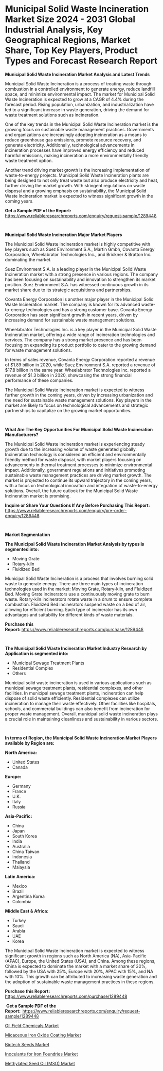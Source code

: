 <p><h1>Municipal Solid Waste Incineration Market Size 2024 - 2031 Global Industrial Analysis, Key Geographical Regions, Market Share, Top Key Players, Product Types and Forecast Research Report</h1></p><p><strong>Municipal Solid Waste Incineration Market Analysis and Latest Trends</strong></p>
<p><p>Municipal Solid Waste Incineration is a process of treating waste through combustion in a controlled environment to generate energy, reduce landfill space, and minimize environmental impact. The market for Municipal Solid Waste Incineration is expected to grow at a CAGR of 4.4% during the forecast period. Rising population, urbanization, and industrialization have led to a significant increase in waste generation, driving the demand for waste treatment solutions such as incineration.</p><p>One of the key trends in the Municipal Solid Waste Incineration market is the growing focus on sustainable waste management practices. Governments and organizations are increasingly adopting incineration as a means to reduce greenhouse gas emissions, promote resource recovery, and generate electricity. Additionally, technological advancements in incineration processes have improved energy efficiency and reduced harmful emissions, making incineration a more environmentally friendly waste treatment option.</p><p>Another trend driving market growth is the increasing implementation of waste-to-energy projects. Municipal Solid Waste Incineration plants are being designed to not only treat waste but also produce electricity and heat, further driving the market growth. With stringent regulations on waste disposal and a growing emphasis on sustainability, the Municipal Solid Waste Incineration market is expected to witness significant growth in the coming years.</p></p>
<p><strong>Get a Sample PDF of the Report:&nbsp;</strong> <a href="https://www.reliableresearchreports.com/enquiry/request-sample/1289448">https://www.reliableresearchreports.com/enquiry/request-sample/1289448</a></p>
<p>&nbsp;</p>
<p><strong>Municipal Solid Waste Incineration Major Market Players</strong></p>
<p><p>The Municipal Solid Waste Incineration market is highly competitive with key players such as Suez Environment S.A., Martin Gmbh, Covanta Energy Corporation, Wheelabrator Technologies Inc., and Brickner & Bratton Inc. dominating the market. </p><p>Suez Environment S.A. is a leading player in the Municipal Solid Waste Incineration market with a strong presence in various regions. The company has been focusing on sustainability and innovation to strengthen its market position. Suez Environment S.A. has witnessed continuous growth in its market share due to its strategic acquisitions and partnerships.</p><p>Covanta Energy Corporation is another major player in the Municipal Solid Waste Incineration market. The company is known for its advanced waste-to-energy technologies and has a strong customer base. Covanta Energy Corporation has seen significant growth in recent years, driven by increasing demand for sustainable waste management solutions.</p><p>Wheelabrator Technologies Inc. is a key player in the Municipal Solid Waste Incineration market, offering a wide range of incineration technologies and services. The company has a strong market presence and has been focusing on expanding its product portfolio to cater to the growing demand for waste management solutions.</p><p>In terms of sales revenue, Covanta Energy Corporation reported a revenue of $1.89 billion in 2020, while Suez Environment S.A. reported a revenue of $17.8 billion in the same year. Wheelabrator Technologies Inc. reported a revenue of $1.3 billion in 2020, showcasing the strong financial performance of these companies.</p><p>The Municipal Solid Waste Incineration market is expected to witness further growth in the coming years, driven by increasing urbanization and the need for sustainable waste management solutions. Key players in the market are likely to focus on technological advancements and strategic partnerships to capitalize on the growing market opportunities.</p></p>
<p>&nbsp;</p>
<p><strong>What Are The Key Opportunities For Municipal Solid Waste Incineration Manufacturers?</strong></p>
<p><p>The Municipal Solid Waste Incineration market is experiencing steady growth due to the increasing volume of waste generated globally. Incineration technology is considered an efficient and environmentally friendly method for waste disposal, with market players focusing on advancements in thermal treatment processes to minimize environmental impact. Additionally, government regulations and initiatives promoting sustainable waste management practices are driving market growth. The market is projected to continue its upward trajectory in the coming years, with a focus on technological innovation and integration of waste-to-energy solutions. Overall, the future outlook for the Municipal Solid Waste Incineration market is promising.</p></p>
<p><strong>Inquire or Share Your Questions If Any Before Purchasing This Report:</strong> <a href="https://www.reliableresearchreports.com/enquiry/pre-order-enquiry/1289448">https://www.reliableresearchreports.com/enquiry/pre-order-enquiry/1289448</a></p>
<p>&nbsp;</p>
<p><strong>Market Segmentation</strong></p>
<p><strong>The Municipal Solid Waste Incineration Market Analysis by types is segmented into:</strong></p>
<p><ul><li>Moving Grate</li><li>Rotary-kiln</li><li>Fluidized Bed</li></ul></p>
<p><p>Municipal Solid Waste Incineration is a process that involves burning solid waste to generate energy. There are three main types of incineration technologies used in the market: Moving Grate, Rotary-kiln, and Fluidized Bed. Moving Grate incinerators use a continuously moving grate to burn waste. Rotary-kiln incinerators rotate waste in a drum to ensure complete combustion. Fluidized Bed incinerators suspend waste on a bed of air, allowing for efficient burning. Each type of incinerator has its own advantages and suitability for different kinds of waste materials.</p></p>
<p><strong>Purchase this Report:&nbsp;</strong><a href="https://www.reliableresearchreports.com/purchase/1289448">https://www.reliableresearchreports.com/purchase/1289448</a></p>
<p>&nbsp;</p>
<p><strong>The Municipal Solid Waste Incineration Market Industry Research by Application is segmented into:</strong></p>
<p><ul><li>Municipal Sewage Treatment Plants</li><li>Residential Complex</li><li>Others</li></ul></p>
<p><p>Municipal solid waste incineration is used in various applications such as municipal sewage treatment plants, residential complexes, and other facilities. In municipal sewage treatment plants, incineration can help dispose of solid waste efficiently. Residential complexes can utilize incineration to manage their waste effectively. Other facilities like hospitals, schools, and commercial buildings can also benefit from incineration for proper waste management. Overall, municipal solid waste incineration plays a crucial role in maintaining cleanliness and sustainability in various sectors.</p></p>
<p>&nbsp;</p>
<p><strong>In terms of Region, the Municipal Solid Waste Incineration Market Players available by Region are:</strong></p>
<p>
    <p> <strong> North America: </strong>
        <ul>
            <li>United States</li>
            <li>Canada</li>
        </ul>
        </p> 
    <p> <strong> Europe: </strong>
        <ul>
            <li>Germany</li>
            <li>France</li>
            <li>U.K.</li>
            <li>Italy</li>
            <li>Russia</li>
        </ul>
        </p> 
    <p> <strong> Asia-Pacific: </strong>
        <ul>
            <li>China</li>
            <li>Japan</li>
            <li>South Korea</li>
            <li>India</li>
            <li>Australia</li>
            <li>China Taiwan</li>
            <li>Indonesia</li>
            <li>Thailand</li>
            <li>Malaysia</li>
        </ul>
        </p> 
    <p> <strong> Latin America: </strong>
        <ul>
            <li>Mexico</li>
            <li>Brazil</li>
            <li>Argentina Korea</li>
            <li>Colombia</li>
        </ul>
        </p> 
    <p> <strong> Middle East & Africa: </strong>
        <ul>
            <li>Turkey</li>
            <li>Saudi</li>
            <li>Arabia</li>
            <li>UAE</li>
            <li>Korea</li>
        </ul>
    </p>
    </p>
<p><p>The Municipal Solid Waste Incineration market is expected to witness significant growth in regions such as North America (NA), Asia-Pacific (APAC), Europe, the United States (USA), and China. Among these regions, China is expected to dominate the market with a market share of 30%, followed by the USA with 25%, Europe with 20%, APAC with 15%, and NA with 10%. This growth can be attributed to increasing waste generation and the adoption of sustainable waste management practices in these regions.</p></p>
<p><strong>Purchase this Report: </strong><a href="https://www.reliableresearchreports.com/purchase/1289448">https://www.reliableresearchreports.com/purchase/1289448</a></p>
<p>&nbsp;<strong>Get a Sample PDF of the Report:&nbsp;&nbsp;</strong><a href="https://www.reliableresearchreports.com/enquiry/request-sample/1289448">https://www.reliableresearchreports.com/enquiry/request-sample/1289448</a></p>
<p><strong></strong></p>
<p><p><a href="https://view.publitas.com/reportprime-1/oil-field-chemicals-market-analysis-and-market-size-global-industry-overview-market-segmentation-and-forecast-2024-to-2031/">Oil Field Chemicals Market</a></p><p><a href="https://fuschia-pecorino-a6d.notion.site/Micaceous-Iron-Oxide-Coating-Market-Dynamics-2024-2031-Also-about-Its-Market-Trends-Projections-a-af3e95f6f3ab4af1a5947c22d9e0fa63">Micaceous Iron Oxide Coating Market</a></p><p><a href="https://view.publitas.com/reportprime-1/biotech-seeds-market-challenges-opportunities-and-growth-drivers-and-major-market-players-forecasted-for-period-from-2024-2031/">Biotech Seeds Market</a></p><p><a href="https://changeable-paste-463.notion.site/Global-Inoculants-for-Iron-Foundries-Market-by-Types-Applications-and-Major-Players-with-Regional-7abfc37503ad4fb1b49a6be55e9a11db">Inoculants for Iron Foundries Market</a></p><p><a href="https://florentine-yuzu-f42.notion.site/Methylated-Seed-Oil-MSO-Market-Research-Report-Unlocks-Analysis-on-the-Market-Financial-Status-Ma-e77867d401204f0192bcac8639efcbe5">Methylated Seed Oil (MSO) Market</a></p></p>